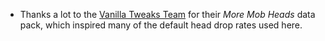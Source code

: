 + Thanks a lot to the [Vanilla Tweaks Team](https://vanillatweaks.net/) for their *More Mob Heads* data pack, which inspired many of the default head drop rates used here.  
